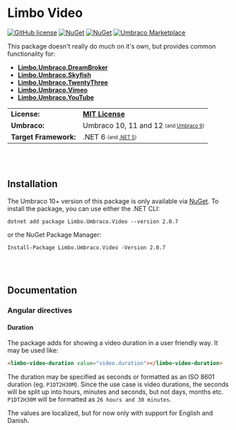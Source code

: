 # Limbo Video

[![GitHub license](https://img.shields.io/badge/license-MIT-blue.svg)](LICENSE.md) [![NuGet](https://img.shields.io/nuget/v/Limbo.Umbraco.Video.svg)](https://www.nuget.org/packages/Limbo.Umbraco.Video) [![NuGet](https://img.shields.io/nuget/dt/Limbo.Umbraco.Video.svg)](https://www.nuget.org/packages/Limbo.Umbraco.Video) [![Umbraco Marketplace](https://img.shields.io/badge/umbraco-marketplace-%233544B1)](https://marketplace.umbraco.com/package/limbo.umbraco.video)

This package doesn't really do much on it's own, but provides common functionality for:

- [**Limbo.Umbraco.DreamBroker**](https://github.com/limbo-works/Limbo.Umbraco.DreamBroker)
- [**Limbo.Umbraco.Skyfish**](https://github.com/limbo-works/Limbo.Umbraco.Skyfish)
- [**Limbo.Umbraco.TwentyThree**](https://github.com/limbo-works/Limbo.Umbraco.TwentyThree)
- [**Limbo.Umbraco.Vimeo**](https://github.com/limbo-works/Limbo.Umbraco.Vimeo)
- [**Limbo.Umbraco.YouTube**](https://github.com/limbo-works/Limbo.Umbraco.YouTube)

<table>
  <tr>
    <td><strong>License:</strong></td>
    <td><a href="./LICENSE.md"><strong>MIT License</strong></a></td>
  </tr>
  <tr>
    <td><strong>Umbraco:</strong></td>
    <td>
      Umbraco 10, 11 and 12
      <sub><sup>(and <a href="https://github.com/limbo-works/Limbo.Umbraco.Video/tree/v1/main">Umbraco 9</a>)</sup></sub>
    </td>
  </tr>
  <tr>
    <td><strong>Target Framework:</strong></td>
    <td>
      .NET 6
      <sub><sup>(and <a href="https://github.com/limbo-works/Limbo.Umbraco.Video/tree/v1/main">.NET 5</a>)</sup></sub>
    </td>
  </tr>
</table>




<br /><br />
## Installation

The Umbraco 10+ version of this package is only available via [NuGet](https://github.com/limbo-works/Limbo.Umbraco.Video/releases/tag/v2.0.7). To install the package, you can use either the .NET CLI:

```
dotnet add package Limbo.Umbraco.Video --version 2.0.7
```

or the NuGet Package Manager:

```
Install-Package Limbo.Umbraco.Video -Version 2.0.7
```




<br /><br />
## Documentation

### Angular directives

#### Duration

The package adds for showing a video duration in a user friendly way. It may be used like:

```html
<limbo-video-duration value="video.duration"></limbo-video-duration>
```

The duration may be specified as seconds or formatted as an ISO 8601 duration (eg. `P1DT2H30M`). Since the use case is video durations, the seconds will be split up into hours, minutes and seconds, but not days, months etc. `P1DT2H30M` will be formatted as `26 hours and 30 minutes`.

The values are localized, but for now only with support for English and Danish.
